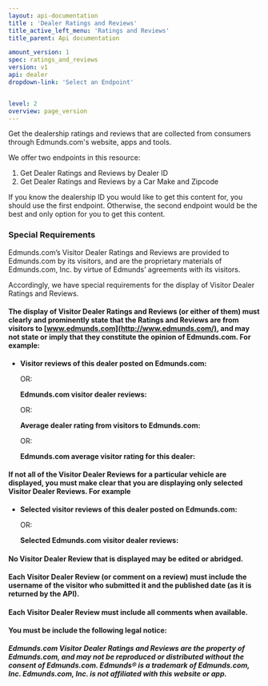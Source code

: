 ```yaml
---
layout: api-documentation
title : 'Dealer Ratings and Reviews'
title_active_left_menu: 'Ratings and Reviews'
title_parent: Api documentation

amount_version: 1
spec: ratings_and_reviews
version: v1
api: dealer
dropdown-link: 'Select an Endpoint'


level: 2
overview: page_version
---
```


<div class="info-message">
	Get the dealership ratings and reviews that are collected from consumers through Edmunds.com's website, apps and tools.
</div>

We offer two endpoints in this resource:

1. Get Dealer Ratings and Reviews by Dealer ID
2. Get Dealer Ratings and Reviews by a Car Make and Zipcode

If you know the dealership ID you would like to get this content for, you should use the first endpoint. Otherwise, the second endpoint would be the best and only option for you to get this content.

### Special Requirements

Edmunds.com’s Visitor Dealer Ratings and Reviews are provided to Edmunds.com by its visitors, and are the proprietary materials of Edmunds.com, Inc. by virtue of Edmunds’ agreements with its visitors.

Accordingly, we have special requirements for the display of Visitor Dealer Ratings and Reviews. 

#### The display of Visitor Dealer Ratings and Reviews (or either of them) must clearly and prominently state that the Ratings and Reviews are from visitors to [www.edmunds.com](http://www.edmunds.com/), and may not state or imply that they constitute the opinion of Edmunds.com.  For example:

*	**Visitor reviews of this dealer posted on Edmunds.com:**

	OR:

	**Edmunds.com visitor dealer reviews:**

	OR:

	**Average dealer rating from visitors to Edmunds.com:**

	OR:

	**Edmunds.com average visitor rating for this dealer:**

#### If not all of the Visitor Dealer Reviews for a particular vehicle are displayed, you must make clear that you are displaying only selected Visitor Dealer Reviews.  For example

*	**Selected visitor reviews of this dealer posted on Edmunds.com:**

	OR:

	**Selected Edmunds.com visitor dealer reviews:**

#### No Visitor Dealer Review that is displayed may be edited or abridged.

#### Each Visitor Dealer Review (or comment on a review) must include the username of the visitor who submitted it and the published date (as it is returned by the API).

#### Each Visitor Dealer Review must include all comments when available.

#### You must be include the following legal notice:

***Edmunds.com Visitor Dealer Ratings and Reviews are the property of Edmunds.com, and may not be reproduced or distributed without the consent of Edmunds.com.  Edmunds® is a trademark of Edmunds.com, Inc. Edmunds.com, Inc. is not affiliated with this website or app.***

